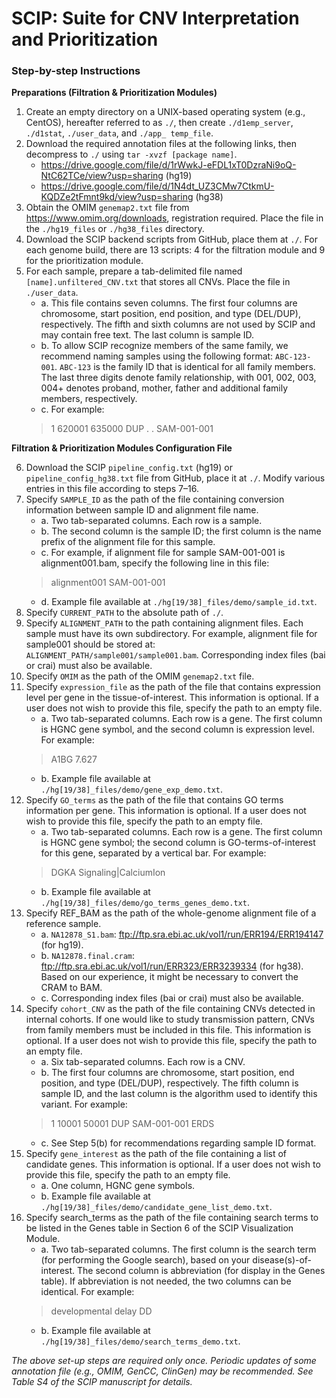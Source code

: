 # SCIP: Suite for CNV Interpretation and Prioritization

### Step-by-step Instructions

**Preparations (Filtration & Prioritization Modules)**

1.	Create an empty directory on a UNIX-based operating system (e.g., CentOS), hereafter referred to as `./`, then create `./d1emp_server`, `./d1stat`, `./user_data`, and `./app_ temp_file`.
2.	Download the required annotation files at the following links, then decompress to `./` using `tar -xvzf [package name]`. 
    - https://drive.google.com/file/d/1rWwkJ-eFDL1xT0DzraNi9oQ-NtC62TCe/view?usp=sharing (hg19)
    - https://drive.google.com/file/d/1N4dt_UZ3CMw7CtkmU-KQDZe2tFmnt9kd/view?usp=sharing (hg38)
3.	Obtain the OMIM `genemap2.txt` file from https://www.omim.org/downloads, registration required. Place the file in the `./hg19_files` or `./hg38_files` directory.
4.	Download the SCIP backend scripts from GitHub, place them at `./`. For each genome build, there are 13 scripts: 4 for the filtration module and 9 for the prioritization module.
5.	For each sample, prepare a tab-delimited file named `[name].unfiltered_CNV.txt` that stores all CNVs. Place the file in `./user_data`.
    - a. This file contains seven columns. The first four columns are chromosome, start position, end position, and type (DEL/DUP), respectively. The fifth and sixth columns are not used by SCIP and may contain free text. The last column is sample ID. 
    - b. To allow SCIP recognize members of the same family, we recommend naming samples using the following format: `ABC-123-001`. `ABC-123` is the family ID that is identical for all family members. The last three digits denote family relationship, with 001, 002, 003, 004+ denotes proband, mother, father and additional family members, respectively.
    - c. For example:
    > 1 620001 635000 DUP . . SAM-001-001

**Filtration & Prioritization Modules Configuration File**

6.	Download the SCIP `pipeline_config.txt` (hg19) or `pipeline_config_hg38.txt` file from GitHub, place it at `./`. Modify various entries in this file according to steps 7–16. 
7.	Specify `SAMPLE_ID` as the path of the file containing conversion information between sample ID and alignment file name. 
    - a. Two tab-separated columns. Each row is a sample.
    - b. The second column is the sample ID; the first column is the name prefix of the alignment file for this sample.
    - c. For example, if alignment file for sample SAM-001-001 is alignment001.bam, specify the following line in this file:
    > alignment001 SAM-001-001
    - d. Example file available at `./hg[19/38]_files/demo/sample_id.txt`.
8.	Specify `CURRENT_PATH` to the absolute path of `./`.
9.	Specify `ALIGNMENT_PATH` to the path containing alignment files. Each sample must have its own subdirectory. For example, alignment file for sample001 should be stored at: `ALIGNMENT_PATH/sample001/sample001.bam`. Corresponding index files (bai or crai) must also be available.
10.	Specify `OMIM` as the path of the OMIM `genemap2.txt` file. 
11.	Specify `expression_file` as the path of the file that contains expression level per gene in the tissue-of-interest. This information is optional. If a user does not wish to provide this file, specify the path to an empty file. 
    - a. Two tab-separated columns. Each row is a gene. The first column is HGNC gene symbol, and the second column is expression level. For example:
    > A1BG 7.627
    - b. Example file available at `./hg[19/38]_files/demo/gene_exp_demo.txt`.
12.	Specify `GO_terms` as the path of the file that contains GO terms information per gene. This information is optional. If a user does not wish to provide this file, specify the path to an empty file.
    - a. Two tab-separated columns. Each row is a gene. The first column is HGNC gene symbol; the second column is GO-terms-of-interest for this gene, separated by a vertical bar. For example:
    > DGKA Signaling|CalciumIon
    - b. Example file available at `./hg[19/38]_files/demo/go_terms_genes_demo.txt`.
13.	Specify REF_BAM as the path of the whole-genome alignment file of a reference sample. 
    - a. `NA12878_S1.bam`: ftp://ftp.sra.ebi.ac.uk/vol1/run/ERR194/ERR194147 (for hg19).
    - b. `NA12878.final.cram`: ftp://ftp.sra.ebi.ac.uk/vol1/run/ERR323/ERR3239334 (for hg38). Based on our experience, it might be necessary to convert the CRAM to BAM.
    - c. Corresponding index files (bai or crai) must also be available.
14.	Specify `cohort_CNV` as the path of the file containing CNVs detected in internal cohorts. If one would like to study transmission pattern, CNVs from family members must be included in this file. This information is optional. If a user does not wish to provide this file, specify the path to an empty file. 
    - a. Six tab-separated columns. Each row is a CNV.
    - b. The first four columns are chromosome, start position, end position, and type (DEL/DUP), respectively. The fifth column is sample ID, and the last column is the algorithm used to identify this variant. For example:
    > 1 10001 50001 DUP SAM-001-001 ERDS
    - c. See Step 5(b) for recommendations regarding sample ID format.
15.	Specify `gene_interest` as the path of the file containing a list of candidate genes. This information is optional. If a user does not wish to provide this file, specify the path to an empty file.
    - a. One column, HGNC gene symbols. 
    - b. Example file available at `./hg[19/38]_files/demo/candidate_gene_list_demo.txt`.
16.	Specify search_terms as the path of the file containing search terms to be listed in the Genes table in Section 6 of the SCIP Visualization Module.
    - a. Two tab-separated columns. The first column is the search term (for performing the Google search), based on your disease(s)-of-interest. The second column is abbreviation (for display in the Genes table). If abbreviation is not needed, the two columns can be identical. For example: 
    > developmental delay     DD
    - b. Example file available at `./hg[19/38]_files/demo/search_terms_demo.txt`.

*The above set-up steps are required only once. Periodic updates of some annotation file (e.g., OMIM, GenCC, ClinGen) may be recommended. See Table S4 of the SCIP manuscript for details.*

